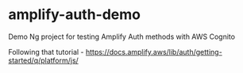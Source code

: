 # amplify-auth-demo

Demo Ng project for testing Amplify Auth methods with AWS Cognito

Following that tutorial - https://docs.amplify.aws/lib/auth/getting-started/q/platform/js/ 
